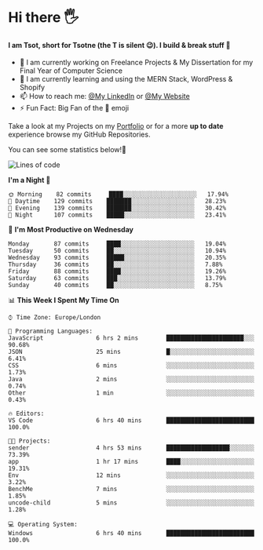 # Hi there :raised_hand_with_fingers_splayed:
#### I am Tsot, short for Tsotne (the T is silent :wink:). I build & break stuff :space_invader:
- :telescope: I am currently working on Freelance Projects & My Dissertation for my Final Year of Computer Science
- :seedling: I am currently learning and using the MERN Stack, WordPress & Shopify
- :mailbox: How to reach me: [@My LinkedIn](https://www.linkedin.com/in/tsotne-gvadzabia/) or [@My Website](https://tsotnegvadzabia.me/contact)
- :zap: Fun Fact: Big Fan of the :space_invader: emoji

Take a look at my Projects on my [Portfolio](https://tsotnegvadzabia.me/) or for a more **up to date** experience browse my GitHub Repositories.

You can see some statistics below!:space_invader:
<!--START_SECTION:waka-->
![Lines of code](https://img.shields.io/badge/From%20Hello%20World%20I%27ve%20Written-3.5%20million%20lines%20of%20code-blue)

**I'm a Night 🦉** 

```text
🌞 Morning    82 commits     ████░░░░░░░░░░░░░░░░░░░░░   17.94% 
🌆 Daytime    129 commits    ███████░░░░░░░░░░░░░░░░░░   28.23% 
🌃 Evening    139 commits    ███████░░░░░░░░░░░░░░░░░░   30.42% 
🌙 Night      107 commits    █████░░░░░░░░░░░░░░░░░░░░   23.41%

```
📅 **I'm Most Productive on Wednesday** 

```text
Monday       87 commits     ████░░░░░░░░░░░░░░░░░░░░░   19.04% 
Tuesday      50 commits     ██░░░░░░░░░░░░░░░░░░░░░░░   10.94% 
Wednesday    93 commits     █████░░░░░░░░░░░░░░░░░░░░   20.35% 
Thursday     36 commits     ██░░░░░░░░░░░░░░░░░░░░░░░   7.88% 
Friday       88 commits     ████░░░░░░░░░░░░░░░░░░░░░   19.26% 
Saturday     63 commits     ███░░░░░░░░░░░░░░░░░░░░░░   13.79% 
Sunday       40 commits     ██░░░░░░░░░░░░░░░░░░░░░░░   8.75%

```


📊 **This Week I Spent My Time On** 

```text
⌚︎ Time Zone: Europe/London

💬 Programming Languages: 
JavaScript               6 hrs 2 mins        ██████████████████████░░░   90.68% 
JSON                     25 mins             █░░░░░░░░░░░░░░░░░░░░░░░░   6.41% 
CSS                      6 mins              ░░░░░░░░░░░░░░░░░░░░░░░░░   1.73% 
Java                     2 mins              ░░░░░░░░░░░░░░░░░░░░░░░░░   0.74% 
Other                    1 min               ░░░░░░░░░░░░░░░░░░░░░░░░░   0.43%

🔥 Editors: 
VS Code                  6 hrs 40 mins       █████████████████████████   100.0%

🐱‍💻 Projects: 
sender                   4 hrs 53 mins       ██████████████████░░░░░░░   73.39% 
app                      1 hr 17 mins        ████░░░░░░░░░░░░░░░░░░░░░   19.31% 
Env                      12 mins             ░░░░░░░░░░░░░░░░░░░░░░░░░   3.22% 
BenchMe                  7 mins              ░░░░░░░░░░░░░░░░░░░░░░░░░   1.85% 
uncode-child             5 mins              ░░░░░░░░░░░░░░░░░░░░░░░░░   1.28%

💻 Operating System: 
Windows                  6 hrs 40 mins       █████████████████████████   100.0%

```


<!--END_SECTION:waka-->
